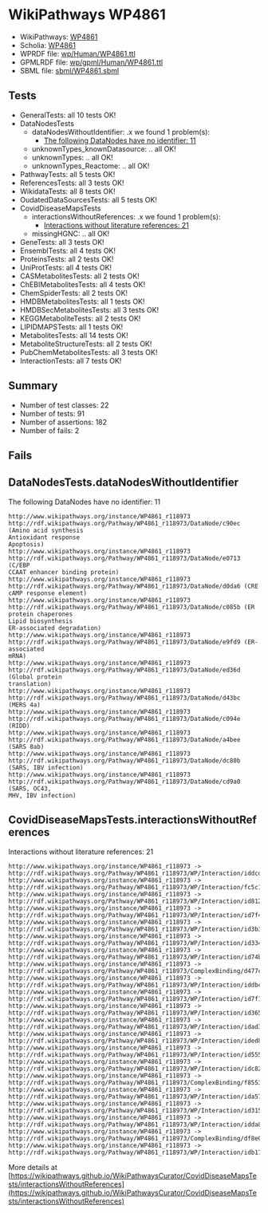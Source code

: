 # WikiPathways WP4861

* WikiPathways: [WP4861](https://identifiers.org/wikipathways:WP4861)
* Scholia: [WP4861](https://scholia.toolforge.org/wikipathways/WP4861)
* WPRDF file: [wp/Human/WP4861.ttl](../wp/Human/WP4861.ttl)
* GPMLRDF file: [wp/gpml/Human/WP4861.ttl](../wp/gpml/Human/WP4861.ttl)
* SBML file: [sbml/WP4861.sbml](../sbml/WP4861.sbml)

## Tests
* GeneralTests: all 10 tests OK!
* DataNodesTests
    * dataNodesWithoutIdentifier: .x we found 1 problem(s):
        * [The following DataNodes have no identifier: 11](#8792c491)
    * unknownTypes_knownDatasource: .. all OK!
    * unknownTypes: .. all OK!
    * unknownTypes_Reactome: .. all OK!
* PathwayTests: all 5 tests OK!
* ReferencesTests: all 3 tests OK!
* WikidataTests: all 8 tests OK!
* OudatedDataSourcesTests: all 5 tests OK!
* CovidDiseaseMapsTests
    * interactionsWithoutReferences: .x we found 1 problem(s):
        * [Interactions without literature references: 21](#9701cd01)
    * missingHGNC: .. all OK!
* GeneTests: all 3 tests OK!
* EnsemblTests: all 4 tests OK!
* ProteinsTests: all 2 tests OK!
* UniProtTests: all 4 tests OK!
* CASMetabolitesTests: all 2 tests OK!
* ChEBIMetabolitesTests: all 4 tests OK!
* ChemSpiderTests: all 2 tests OK!
* HMDBMetabolitesTests: all 1 tests OK!
* HMDBSecMetabolitesTests: all 3 tests OK!
* KEGGMetaboliteTests: all 2 tests OK!
* LIPIDMAPSTests: all 1 tests OK!
* MetabolitesTests: all 14 tests OK!
* MetaboliteStructureTests: all 2 tests OK!
* PubChemMetabolitesTests: all 3 tests OK!
* InteractionTests: all 7 tests OK!


## Summary

* Number of test classes: 22
* Number of tests: 91
* Number of assertions: 182
* Number of fails: 2

## Fails

<a name="8792c491" />

## DataNodesTests.dataNodesWithoutIdentifier

The following DataNodes have no identifier: 11
```
http://www.wikipathways.org/instance/WP4861_r118973 http://rdf.wikipathways.org/Pathway/WP4861_r118973/DataNode/c90ec (Amino acid synthesis
Antioxidant response
Apoptosis)
http://www.wikipathways.org/instance/WP4861_r118973 http://rdf.wikipathways.org/Pathway/WP4861_r118973/DataNode/e0713 (C/EBP
CCAAT enhancer binding protein)
http://www.wikipathways.org/instance/WP4861_r118973 http://rdf.wikipathways.org/Pathway/WP4861_r118973/DataNode/d0da6 (CRE
cAMP response element)
http://www.wikipathways.org/instance/WP4861_r118973 http://rdf.wikipathways.org/Pathway/WP4861_r118973/DataNode/c085b (ER protein chaperones
Lipid biosynthesis
ER-associated degradation)
http://www.wikipathways.org/instance/WP4861_r118973 http://rdf.wikipathways.org/Pathway/WP4861_r118973/DataNode/e9fd9 (ER-associated
mRNA)
http://www.wikipathways.org/instance/WP4861_r118973 http://rdf.wikipathways.org/Pathway/WP4861_r118973/DataNode/ed36d (Global protein
translation)
http://www.wikipathways.org/instance/WP4861_r118973 http://rdf.wikipathways.org/Pathway/WP4861_r118973/DataNode/d43bc (MERS 4a)
http://www.wikipathways.org/instance/WP4861_r118973 http://rdf.wikipathways.org/Pathway/WP4861_r118973/DataNode/c094e (RIDD)
http://www.wikipathways.org/instance/WP4861_r118973 http://rdf.wikipathways.org/Pathway/WP4861_r118973/DataNode/a4bee (SARS 8ab)
http://www.wikipathways.org/instance/WP4861_r118973 http://rdf.wikipathways.org/Pathway/WP4861_r118973/DataNode/dc80b (SARS, IBV infection)
http://www.wikipathways.org/instance/WP4861_r118973 http://rdf.wikipathways.org/Pathway/WP4861_r118973/DataNode/cd9a0 (SARS, OC43,
MHV, IBV infection)
```

<a name="9701cd01" />

## CovidDiseaseMapsTests.interactionsWithoutReferences

Interactions without literature references: 21
```
http://www.wikipathways.org/instance/WP4861_r118973 -> http://rdf.wikipathways.org/Pathway/WP4861_r118973/WP/Interaction/iddcd631b5
http://www.wikipathways.org/instance/WP4861_r118973 -> http://rdf.wikipathways.org/Pathway/WP4861_r118973/WP/Interaction/fc5c1
http://www.wikipathways.org/instance/WP4861_r118973 -> http://rdf.wikipathways.org/Pathway/WP4861_r118973/WP/Interaction/id8122cdf4
http://www.wikipathways.org/instance/WP4861_r118973 -> http://rdf.wikipathways.org/Pathway/WP4861_r118973/WP/Interaction/id7f4a3b95
http://www.wikipathways.org/instance/WP4861_r118973 -> http://rdf.wikipathways.org/Pathway/WP4861_r118973/WP/Interaction/id3b399cfb
http://www.wikipathways.org/instance/WP4861_r118973 -> http://rdf.wikipathways.org/Pathway/WP4861_r118973/WP/Interaction/id334c961f
http://www.wikipathways.org/instance/WP4861_r118973 -> http://rdf.wikipathways.org/Pathway/WP4861_r118973/WP/Interaction/id74bb08d8
http://www.wikipathways.org/instance/WP4861_r118973 -> http://rdf.wikipathways.org/Pathway/WP4861_r118973/ComplexBinding/d477c
http://www.wikipathways.org/instance/WP4861_r118973 -> http://rdf.wikipathways.org/Pathway/WP4861_r118973/WP/Interaction/iddbc481e4
http://www.wikipathways.org/instance/WP4861_r118973 -> http://rdf.wikipathways.org/Pathway/WP4861_r118973/WP/Interaction/id7f19c7ea
http://www.wikipathways.org/instance/WP4861_r118973 -> http://rdf.wikipathways.org/Pathway/WP4861_r118973/WP/Interaction/id36593f74
http://www.wikipathways.org/instance/WP4861_r118973 -> http://rdf.wikipathways.org/Pathway/WP4861_r118973/WP/Interaction/idad3f9625
http://www.wikipathways.org/instance/WP4861_r118973 -> http://rdf.wikipathways.org/Pathway/WP4861_r118973/WP/Interaction/ided8176a0
http://www.wikipathways.org/instance/WP4861_r118973 -> http://rdf.wikipathways.org/Pathway/WP4861_r118973/WP/Interaction/id5555a7cf
http://www.wikipathways.org/instance/WP4861_r118973 -> http://rdf.wikipathways.org/Pathway/WP4861_r118973/WP/Interaction/idc828ca15
http://www.wikipathways.org/instance/WP4861_r118973 -> http://rdf.wikipathways.org/Pathway/WP4861_r118973/ComplexBinding/f8553
http://www.wikipathways.org/instance/WP4861_r118973 -> http://rdf.wikipathways.org/Pathway/WP4861_r118973/WP/Interaction/ida575a860
http://www.wikipathways.org/instance/WP4861_r118973 -> http://rdf.wikipathways.org/Pathway/WP4861_r118973/WP/Interaction/id315b7e46
http://www.wikipathways.org/instance/WP4861_r118973 -> http://rdf.wikipathways.org/Pathway/WP4861_r118973/WP/Interaction/idda829af2
http://www.wikipathways.org/instance/WP4861_r118973 -> http://rdf.wikipathways.org/Pathway/WP4861_r118973/ComplexBinding/df8e0
http://www.wikipathways.org/instance/WP4861_r118973 -> http://rdf.wikipathways.org/Pathway/WP4861_r118973/WP/Interaction/idb174dd6a
```

More details at [https://wikipathways.github.io/WikiPathwaysCurator/CovidDiseaseMapsTests/interactionsWithoutReferences](https://wikipathways.github.io/WikiPathwaysCurator/CovidDiseaseMapsTests/interactionsWithoutReferences)


